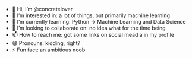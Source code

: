 - 👋 Hi, I’m @concretelover
- 👀 I’m interested in: a lot of things, but primarily machine learning
- 🌱 I’m currently learning: Python -> Machine Learning and Data Science
- 💞️ I’m looking to collaborate on: no idea what for the time being
- 📫 How to reach me: got some links on social meadia in my profile
- 😄 Pronouns: kidding, right?
- ⚡ Fun fact: an ambitious noob

<!---
concretelover/concretelover is a ✨ special ✨ repository because its `README.md` (this file) appears on your GitHub profile.
You can click the Preview link to take a look at your changes.
--->
